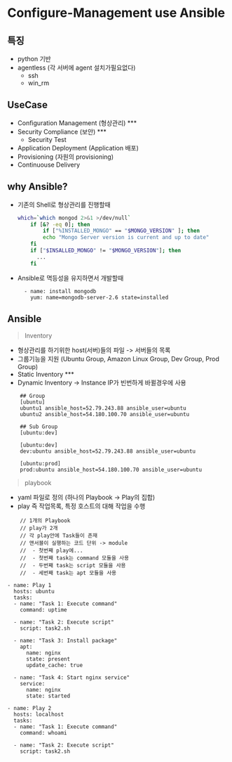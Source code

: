 # Configure-Management use Ansible

## 특징

- python 기반
- agentless (각 서버에 agent 설치가필요없다)
  - ssh
  - win_rm

## UseCase

- Configuration Management (형상관리) \*\*\*
- Security Compliance (보안) \*\*\*
  - Security Test
- Application Deployment (Application 배포)
- Provisioning (자원의 provisioning)
- Continuouse Delivery

## why Ansible?

- 기존의 Shell로 형상관리를 진행할때

  ```bash
  which=`which mongod 2>&1 >/dev/null`
      if [&? -eq 0]; then
          if ["%INSTALLED_MONGO" == "$MONGO_VERSION" ]; then
          echo "Mongo Server version is current and up to date"
      fi
      if ["$INSALLED_MONGO" != "$MONGO_VERSION"]; then
        ...
      fi
  ```

- Ansible로 멱등성을 유지하면서 개발할때
  ```hcl
    - name: install mongodb
      yum: name=mongodb-server-2.6 state=installed
  ```

## Ansible

> Inventory

- 형상관리를 하기위한 host(서버)들의 파일 -> 서버들의 목록
- 그룹기능을 지원 (Ubuntu Group, Amazon Linux Group, Dev Group, Prod Group)
- Static Inventory \*\*\*
- Dynamic Inventory -> Instance IP가 빈번하게 바뀔경우에 사용

```inv
    ## Group
    [ubuntu]
    ubuntu1 ansible_host=52.79.243.88 ansible_user=ubuntu
    ubuntu2 ansible_host=54.180.100.70 ansible_user=ubuntu

    ## Sub Group
    [ubuntu:dev]

    [ubuntu:dev]
    dev:ubuntu ansible_host=52.79.243.88 ansible_user=ubuntu

    [ubuntu:prod]
    prod:ubuntu ansible_host=54.180.100.70 ansible_user=ubuntu
```

> playbook

- yaml 파일로 정의 (하나의 Playbook -> Play의 집합)
- play 즉 작업목록, 특정 호스트의 대해 작업을 수행

```
    // 1개의 Playbook
    // play가 2개
    // 각 play안에 Task들이 존재
    // 앤서블이 실행하는 코드 단위 -> module
    //  - 첫번째 play에...
    //  - 첫번째 task는 command 모듈을 사용
    //  - 두번째 task는 script 모듈을 사용
    //  - 세번째 task는 apt 모듈을 사용

- name: Play 1
  hosts: ubuntu
  tasks:
  - name: "Task 1: Execute command"
    command: uptime

  - name: "Task 2: Execute script"
    script: task2.sh

  - name: "Task 3: Install package"
    apt:
      name: nginx
      state: present
      update_cache: true

  - name: "Task 4: Start nginx service"
    service:
      name: nginx
      state: started

- name: Play 2
  hosts: localhost
  tasks:
  - name: "Task 1: Execute command"
    command: whoami

  - name: "Task 2: Execute script"
    script: task2.sh
```
